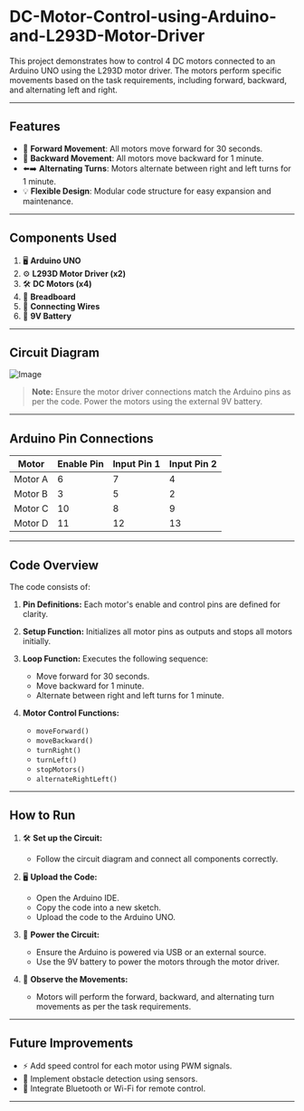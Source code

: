 # DC-Motor-Control-using-Arduino-and-L293D-Motor-Driver
This project demonstrates how to control 4 DC motors connected to an Arduino UNO using the L293D motor driver. The motors perform specific movements based on the task requirements, including forward, backward, and alternating left and right.

---

## **Features**
- 🚀 **Forward Movement**: All motors move forward for 30 seconds.
- 🔄 **Backward Movement**: All motors move backward for 1 minute.
- ⬅️➡️ **Alternating Turns**: Motors alternate between right and left turns for 1 minute.
- 💡 **Flexible Design**: Modular code structure for easy expansion and maintenance.

---

## **Components Used**
1. 🖥️ **Arduino UNO**
2. ⚙️ **L293D Motor Driver (x2)**
3. 🛠️ **DC Motors (x4)**
4. 🔌 **Breadboard**
5. 🔗 **Connecting Wires**
6. 🔋 **9V Battery**

---

## **Circuit Diagram**
![Image](https://github.com/user-attachments/assets/eedf277e-03a1-4f63-81c4-dfaa82e9caed)

> **Note:** Ensure the motor driver connections match the Arduino pins as per the code. Power the motors using the external 9V battery.

---

## **Arduino Pin Connections**
| Motor       | Enable Pin | Input Pin 1 | Input Pin 2 |
|-------------|------------|-------------|-------------|
| Motor A     | 6          | 7           | 4           |
| Motor B     | 3          | 5           | 2           |
| Motor C     | 10         | 8           | 9           |
| Motor D     | 11         | 12          | 13          |

---

## **Code Overview**

The code consists of:

1. **Pin Definitions:**
   Each motor's enable and control pins are defined for clarity.

2. **Setup Function:**
   Initializes all motor pins as outputs and stops all motors initially.

3. **Loop Function:**
   Executes the following sequence:
   - Move forward for 30 seconds.
   - Move backward for 1 minute.
   - Alternate between right and left turns for 1 minute.

4. **Motor Control Functions:**
   - `moveForward()`
   - `moveBackward()`
   - `turnRight()`
   - `turnLeft()`
   - `stopMotors()`
   - `alternateRightLeft()`

---

## **How to Run**

1. 🛠️ **Set up the Circuit:**
   - Follow the circuit diagram and connect all components correctly.

2. 🖥️ **Upload the Code:**
   - Open the Arduino IDE.
   - Copy the code into a new sketch.
   - Upload the code to the Arduino UNO.

3. 🔋 **Power the Circuit:**
   - Ensure the Arduino is powered via USB or an external source.
   - Use the 9V battery to power the motors through the motor driver.

4. 🎥 **Observe the Movements:**
   - Motors will perform the forward, backward, and alternating turn movements as per the task requirements.

---

## **Future Improvements**
- ⚡ Add speed control for each motor using PWM signals.
- 🤖 Implement obstacle detection using sensors.
- 📡 Integrate Bluetooth or Wi-Fi for remote control.

---
